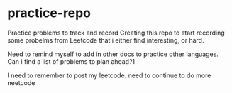 # practice-repo
Practice problems to track and record
Creating this repo to start recording some probelms from Leetcode that i either find interesting, or hard.

Need to remind myself to add in other docs to practice other languages.
Can i find a list of problems to plan ahead?1


I need to remember to post my leetcode. need to continue to do more neetcode
